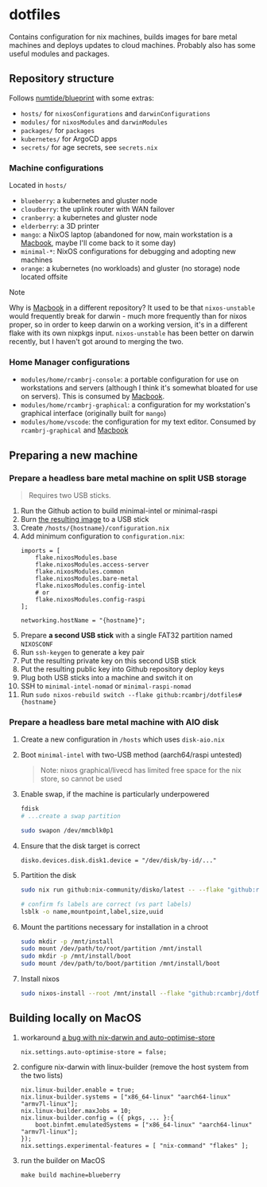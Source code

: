 # dotfiles

Contains configuration for nix machines, builds images for bare metal machines and deploys updates to cloud machines. Probably also has some useful modules and packages.

## Repository structure
Follows [numtide/blueprint](https://github.com/numtide/blueprint/) with some extras:

* `hosts/` for `nixosConfigurations` and `darwinConfigurations`
* `modules/` for `nixosModules` and `darwinModules`
* `packages/` for `packages`
* `kubernetes/` for ArgoCD apps
* `secrets/` for age secrets, see `secrets.nix`

### Machine configurations
Located in `hosts/`

* `blueberry`: a kubernetes and gluster node
* `cloudberry`: the uplink router with WAN failover
* `cranberry`: a kubernetes and gluster node
* `elderberry`: a 3D printer
* `mango`: a NixOS laptop (abandoned for now, main workstation is a [Macbook](https://github.com/rcambrj/nix-macbook), maybe I'll come back to it some day)
* `minimal-*`: NixOS configurations for debugging and adopting new machines
* `orange`: a kubernetes (no workloads) and gluster (no storage) node located offsite

> [!NOTE]
> Why is [Macbook](https://github.com/rcambrj/nix-macbook) in a different repository? It used to be that `nixos-unstable` would frequently break for darwin - much more frequently than for nixos proper, so in order to keep darwin on a working version, it's in a different flake with its own nixpkgs input. `nixos-unstable` has been better on darwin recently, but I haven't got around to merging the two.

### Home Manager configurations

* `modules/home/rcambrj-console`: a portable configuration for use on workstations and servers (although I think it's somewhat bloated for use on servers). This is consumed by [Macbook](https://github.com/rcambrj/nix-macbook).
* `modules/home/rcambrj-graphical`: a configuration for my workstation's graphical interface (originally built for `mango`)
* `modules/home/vscode`: the configuration for my text editor. Consumed by `rcambrj-graphical` and [Macbook](https://github.com/rcambrj/nix-macbook)

## Preparing a new machine

### Prepare a headless bare metal machine on split USB storage

> Requires two USB sticks.

1. Run the Github action to build minimal-intel or minimal-raspi
1. Burn [the resulting image](https://github.com/rcambrj/dotfiles/releases/tag/release) to a USB stick
1. Create `/hosts/{hostname}/configuration.nix`
1. Add minimum configuration to `configuration.nix`:
    ```
    imports = [
        flake.nixosModules.base
        flake.nixosModules.access-server
        flake.nixosModules.common
        flake.nixosModules.bare-metal
        flake.nixosModules.config-intel
        # or
        flake.nixosModules.config-raspi
    ];

    networking.hostName = "{hostname}";
    ```
1. Prepare **a second USB stick** with a single FAT32 partition named `NIXOSCONF`
1. Run `ssh-keygen` to generate a key pair
1. Put the resulting private key on this second USB stick
1. Put the resulting public key into Github repository deploy keys
1. Plug both USB sticks into a machine and switch it on
1. SSH to `minimal-intel-nomad` or `minimal-raspi-nomad`
1. Run `sudo nixos-rebuild switch --flake github:rcambrj/dotfiles#{hostname}`

### Prepare a headless bare metal machine with AIO disk

1. Create a new configuration in `/hosts` which uses `disk-aio.nix`
1. Boot `minimal-intel` with two-USB method (aarch64/raspi untested)
    > Note: nixos graphical/livecd has limited free space for the nix store, so cannot be used

1. Enable swap, if the machine is particularly underpowered
    ```bash
    fdisk
    # ...create a swap partition

    sudo swapon /dev/mmcblk0p1
    ```
1. Ensure that the disk target is correct
    ```
    disko.devices.disk.disk1.device = "/dev/disk/by-id/..."
    ```
1. Partition the disk
    ```bash
    sudo nix run github:nix-community/disko/latest -- --flake "github:rcambrj/dotfiles#host" --mode destroy,format,mount --yes-wipe-all-disks
    
    # confirm fs labels are correct (vs part labels)
    lsblk -o name,mountpoint,label,size,uuid
    ```
1. Mount the partitions necessary for installation in a chroot
    ```bash
    sudo mkdir -p /mnt/install
    sudo mount /dev/path/to/root/partition /mnt/install
    sudo mkdir -p /mnt/install/boot
    sudo mount /dev/path/to/boot/partition /mnt/install/boot
    ```
1. Install nixos
    ```bash
    sudo nixos-install --root /mnt/install --flake "github:rcambrj/dotfiles#host" --no-root-passwd
    ```

## Building locally on MacOS

1. workaround [a bug with nix-darwin and auto-optimise-store](https://github.com/NixOS/nix/issues/7273)
   ```
   nix.settings.auto-optimise-store = false;
   ```
1. configure nix-darwin with linux-builder (remove the host system from the two lists)
    ```
    nix.linux-builder.enable = true;
    nix.linux-builder.systems = ["x86_64-linux" "aarch64-linux" "armv7l-linux"];
    nix.linux-builder.maxJobs = 10;
    nix.linux-builder.config = ({ pkgs, ... }:{
        boot.binfmt.emulatedSystems = ["x86_64-linux" "aarch64-linux" "armv7l-linux"];
    });
    nix.settings.experimental-features = [ "nix-command" "flakes" ];
    ```
1. run the builder on MacOS
    ```shell
    make build machine=blueberry
    ```